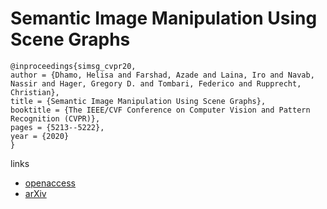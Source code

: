 # Semantic Image Manipulation Using Scene Graphs

```
@inproceedings{simsg_cvpr20,
author = {Dhamo, Helisa and Farshad, Azade and Laina, Iro and Navab, Nassir and Hager, Gregory D. and Tombari, Federico and Rupprecht, Christian},
title = {Semantic Image Manipulation Using Scene Graphs},
booktitle = {The IEEE/CVF Conference on Computer Vision and Pattern Recognition (CVPR)},
pages = {5213--5222},
year = {2020}
}
```

links
- [openaccess](http://openaccess.thecvf.com/content_CVPR_2020/html/Dhamo_Semantic_Image_Manipulation_Using_Scene_Graphs_CVPR_2020_paper.html)
- [arXiv](https://arxiv.org/abs/2004.03677)
